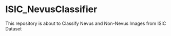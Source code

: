 # ISIC_NevusClassifier
This repository is about to Classify Nevus and Non-Nevus Images from ISIC Dataset
